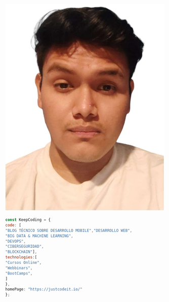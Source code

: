 ![This is me](https://github.com/DVALDIVIA21/DVALDIVIA21/blob/main/WhatsApp%20Image%202023-05-01%20at%207.03.19%20PM.jpg)
```javascript
const KeepCoding = {
code: [
"BLOG TÉCNICO SOBRE DESARROLLO MOBILE","DESARROLLO WEB",
"BIG DATA & MACHINE LEARNING",
"DEVOPS",
"CIBERSEGURIDAD",
"BLOCKCHAIN"],
technologies:[
"Cursos Online",
"Webbinars",
"BootCamps",
]
},
homePage: "https://justcodeit.io/"
};
``````
